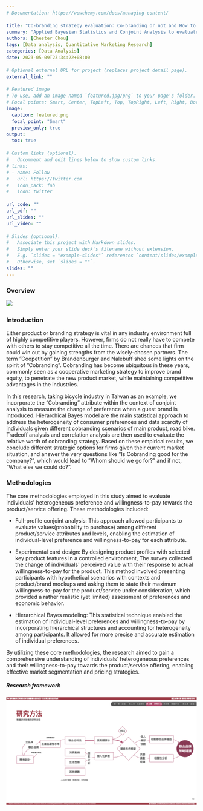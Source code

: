 ```yaml
---
# Documentation: https://wowchemy.com/docs/managing-content/

title: "Co-branding strategy evaluation: Co-branding or not and How to choose?"
summary: "Applied Bayesian Statistics and Conjoint Analysis to evaluate the marketing strategy effectiveness of Co-branding"
authors: [Chester Chou]
tags: [Data analysis, Quantitative Marketing Research]
categories: [Data Analysis]
date: 2023-05-09T23:34:22+08:00

# Optional external URL for project (replaces project detail page).
external_link: ""

# Featured image
# To use, add an image named `featured.jpg/png` to your page's folder.
# Focal points: Smart, Center, TopLeft, Top, TopRight, Left, Right, BottomLeft, Bottom, BottomRight.
image:
  caption: featured.png
  focal_point: "Smart"
  preview_only: true
output:
  toc: true

# Custom links (optional).
#   Uncomment and edit lines below to show custom links.
# links:
# - name: Follow
#   url: https://twitter.com
#   icon_pack: fab
#   icon: twitter

url_code: ""
url_pdf: ""
url_slides: ""
url_video: ""

# Slides (optional).
#   Associate this project with Markdown slides.
#   Simply enter your slide deck's filename without extension.
#   E.g. `slides = "example-slides"` references `content/slides/example-slides.md`.
#   Otherwise, set `slides = ""`.
slides: ""
---
```



### **Overview**

![](image/p1.png)


### Introduction 

Either product or branding strategy is vital in any industry environment full of highly competitive players. However, firms do not really have to compete with others to stay competitive all the time. There are chances that firm could win out by gaining strengths from the wisely­-chosen partners. The term ”Coopetition” by Brandenburger and Nalebuff shed some lights on the spirit of ”Co­branding”. Co­branding has become ubiquitous in these years, commonly seen as a cooperative marketing strategy to improve brand equity, to penetrate the new product market, while maintaining competitive advantages in the industries.

In this research, taking bicycle industry in Taiwan as an example, we incorporate the ”Co­branding” attribute within the context of conjoint analysis to measure the change of preference when a guest brand is introduced. Hierarchical Bayes model are the main statistical approach to address the heterogeneity of consumer preferences and data scarcity of individuals given different co­branding scenarios of main product, road bike. Trade­off analysis and correlation analysis are then used to evaluate the relative worth of co­branding strategy. Based on these empirical results, we conclude different strategic options for firms given their current market situation, and answer the very questions like ”Is Co­branding good for the company?”, which would lead to ”Whom should we go for?” and if not, ”What else we could do?”.

### Methodologies
<!-- 
1. Full-profile Conjoint Analysis: Core methodologies to evaluate the of individuals' heterogeneous preference and willingness-to-pay towards product/service offering;
2. Hierarchical Bayes: HB was chosen as the primary model in this research due to the inherent scarcity of data in this particular experimental design., e.g. linear mixed model and OLS model;
3. Other statistical methods: an orthogonal experimental design was employed for the product levels design, while clustering was utilized to analyze the HB group factors and conduct cross-analysis. Factor analysis was performed to describe unobserved latent variables for individuals, and correlation analysis was used to compare the correlations related to branding effects.
 -->


The core methodologies employed in this study aimed to evaluate individuals' heterogeneous preference and willingness-to-pay towards the product/service offering. These methodologies included:

- Full-profile conjoint analysis: This approach allowed participants to evaluate values(probability to purchase) among different product/service attributes and levels, enabling the estimation of individual-level preference and willingness-to-pay for each attribute.

- Experimental card design: By designing product profiles with selected key product features in a controlled environment, The survey collected the change of individuals' perceived value with their response to actual willingness-to-pay for the product. This method involved presenting participants with hypothetical scenarios with contexts and product/brand mockups and asking them to state their maximum willingness-to-pay for the product/service under consideration, which provided a rather realistic (yet limited) assessment of preferences and economic behavior.

- Hierarchical Bayes modeling: This statistical technique enabled the estimation of individual-level preferences and willingness-to-pay by incorporating hierarchical structures and accounting for heterogeneity among participants. It allowed for more precise and accurate estimation of individual preferences.

By utilizing these core methodologies, the research aimed to gain a comprehensive understanding of individuals' heterogeneous preferences and their willingness-to-pay towards the product/service offering, enabling effective market segmentation and pricing strategies.


##### Research framework

![](./image/research_framework.png)